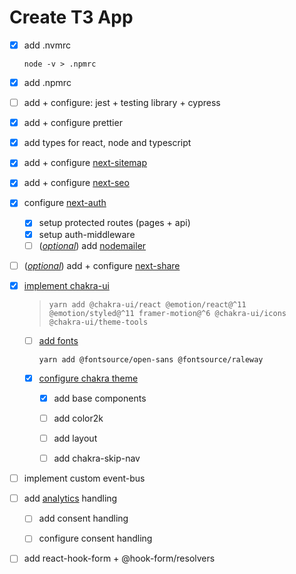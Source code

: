 # Create T3 App

- [x] add .nvmrc

  ```shell
  node -v > .npmrc
  ```

- [x] add .npmrc

- [ ] add + configure: jest + testing library + cypress

- [x] add + configure prettier

- [x] add types for react, node and typescript

- [x] add + configure [next-sitemap](https://github.com/iamvishnusankar/next-sitemap)

- [x] add + configure [next-seo](https://github.com/garmeeh/next-seo) 

- [x] configure [next-auth](https://next-auth.js.org/getting-started/example)

  - [x] setup protected routes (pages + api)
  - [x] setup auth-middleware
  - [ ] (*<u>optional</u>*) add [nodemailer](https://next-auth.js.org/getting-started/upgrade-v4#nodemailer)

- [ ] (<u>*optional*</u>) add + configure [next-share](https://github.com/Bunlong/next-share)

- [x] [implement chakra-ui](https://chakra-ui.com/getting-started/nextjs-guide)

  > ```shell
  > yarn add @chakra-ui/react @emotion/react@^11 @emotion/styled@^11 framer-motion@^6 @chakra-ui/icons @chakra-ui/theme-tools
  > ```

  - [ ] [add fonts](https://chakra-ui.com/community/recipes/using-fonts)

    ```shell
    yarn add @fontsource/open-sans @fontsource/raleway
    ```

  - [x] [configure chakra theme](https://chakra-ui.com/docs/styled-system/customize-theme)

    - [x] add base components

    - [ ] add color2k

    - [ ] add layout

    - [ ] add chakra-skip-nav

- [ ] implement custom event-bus

- [ ] add [analytics](https://github.com/DavidWells/analytics) handling

     - [ ] add consent handling
     - [ ] configure consent handling

     

- [ ] add react-hook-form + @hook-form/resolvers